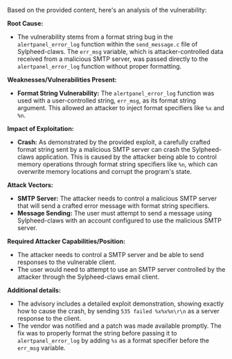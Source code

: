 Based on the provided content, here's an analysis of the vulnerability:

**Root Cause:**
- The vulnerability stems from a format string bug in the `alertpanel_error_log` function within the `send_message.c` file of Sylpheed-claws. The `err_msg` variable, which is attacker-controlled data received from a malicious SMTP server, was passed directly to the `alertpanel_error_log` function without proper formatting.

**Weaknesses/Vulnerabilities Present:**
- **Format String Vulnerability:** The `alertpanel_error_log` function was used with a user-controlled string, `err_msg`, as its format string argument. This allowed an attacker to inject format specifiers like `%x` and `%n`.

**Impact of Exploitation:**
- **Crash:** As demonstrated by the provided exploit, a carefully crafted format string sent by a malicious SMTP server can crash the Sylpheed-claws application. This is caused by the attacker being able to control memory operations through format string specifiers like `%n`, which can overwrite memory locations and corrupt the program's state.

**Attack Vectors:**
- **SMTP Server:** The attacker needs to control a malicious SMTP server that will send a crafted error message with format string specifiers.
- **Message Sending:** The user must attempt to send a message using Sylpheed-claws with an account configured to use the malicious SMTP server.

**Required Attacker Capabilities/Position:**
- The attacker needs to control a SMTP server and be able to send responses to the vulnerable client.
- The user would need to attempt to use an SMTP server controlled by the attacker through the Sylpheed-claws email client.

**Additional details:**
- The advisory includes a detailed exploit demonstration, showing exactly how to cause the crash, by sending `535 failed %x%x%n\r\n` as a server response to the client.
- The vendor was notified and a patch was made available promptly. The fix was to properly format the string before passing it to `alertpanel_error_log` by adding `%s` as a format specifier before the `err_msg` variable.